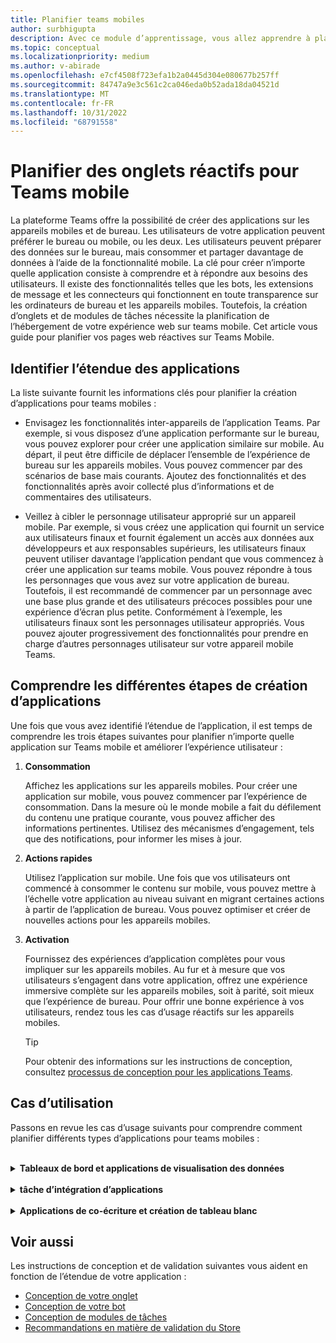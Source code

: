 ```yaml
---
title: Planifier teams mobiles
author: surbhigupta
description: Avec ce module d’apprentissage, vous allez apprendre à planifier la création d’une application sur teams mobile et à comprendre les différentes étapes de création d’une application.
ms.topic: conceptual
ms.localizationpriority: medium
ms.author: v-abirade
ms.openlocfilehash: e7cf4508f723efa1b2a0445d304e080677b257ff
ms.sourcegitcommit: 84747a9e3c561c2ca046eda0b52ada18da04521d
ms.translationtype: MT
ms.contentlocale: fr-FR
ms.lasthandoff: 10/31/2022
ms.locfileid: "68791558"
---
```

# <a name="plan-responsive-tabs-for-teams-mobile"></a>Planifier des onglets réactifs pour Teams mobile

 La plateforme Teams offre la possibilité de créer des applications sur les appareils mobiles et de bureau. Les utilisateurs de votre application peuvent préférer le bureau ou mobile, ou les deux. Les utilisateurs peuvent préparer des données sur le bureau, mais consommer et partager davantage de données à l’aide de la fonctionnalité mobile. La clé pour créer n’importe quelle application consiste à comprendre et à répondre aux besoins des utilisateurs. Il existe des fonctionnalités telles que les bots, les extensions de message et les connecteurs qui fonctionnent en toute transparence sur les ordinateurs de bureau et les appareils mobiles. Toutefois, la création d’onglets et de modules de tâches nécessite la planification de l’hébergement de votre expérience web sur teams mobile. Cet article vous guide pour planifier vos pages web réactives sur Teams Mobile.

## <a name="identify-apps-scope"></a>Identifier l’étendue des applications

La liste suivante fournit les informations clés pour planifier la création d’applications pour teams mobiles :

* Envisagez les fonctionnalités inter-appareils de l’application Teams. Par exemple, si vous disposez d’une application performante sur le bureau, vous pouvez explorer pour créer une application similaire sur mobile. Au départ, il peut être difficile de déplacer l’ensemble de l’expérience de bureau sur les appareils mobiles. Vous pouvez commencer par des scénarios de base mais courants. Ajoutez des fonctionnalités et des fonctionnalités après avoir collecté plus d’informations et de commentaires des utilisateurs.

* Veillez à cibler le personnage utilisateur approprié sur un appareil mobile. Par exemple, si vous créez une application qui fournit un service aux utilisateurs finaux et fournit également un accès aux données aux développeurs et aux responsables supérieurs, les utilisateurs finaux peuvent utiliser davantage l’application pendant que vous commencez à créer une application sur teams mobile. Vous pouvez répondre à tous les personnages que vous avez sur votre application de bureau. Toutefois, il est recommandé de commencer par un personnage avec une base plus grande et des utilisateurs précoces possibles pour une expérience d’écran plus petite. Conformément à l’exemple, les utilisateurs finaux sont les personnages utilisateur appropriés. Vous pouvez ajouter progressivement des fonctionnalités pour prendre en charge d’autres personnages utilisateur sur votre appareil mobile Teams.

## <a name="understand-different-stages-to-build-apps"></a>Comprendre les différentes étapes de création d’applications

Une fois que vous avez identifié l’étendue de l’application, il est temps de comprendre les trois étapes suivantes pour planifier n’importe quelle application sur Teams mobile et améliorer l’expérience utilisateur :

1. **Consommation**

   Affichez les applications sur les appareils mobiles. Pour créer une application sur mobile, vous pouvez commencer par l’expérience de consommation. Dans la mesure où le monde mobile a fait du défilement du contenu une pratique courante, vous pouvez afficher des informations pertinentes. Utilisez des mécanismes d’engagement, tels que des notifications, pour informer les mises à jour.

2. **Actions rapides**

   Utilisez l’application sur mobile. Une fois que vos utilisateurs ont commencé à consommer le contenu sur mobile, vous pouvez mettre à l’échelle votre application au niveau suivant en migrant certaines actions à partir de l’application de bureau. Vous pouvez optimiser et créer de nouvelles actions pour les appareils mobiles.

3. **Activation**

   Fournissez des expériences d’application complètes pour vous impliquer sur les appareils mobiles. Au fur et à mesure que vos utilisateurs s’engagent dans votre application, offrez une expérience immersive complète sur les appareils mobiles, soit à parité, soit mieux que l’expérience de bureau. Pour offrir une bonne expérience à vos utilisateurs, rendez tous les cas d’usage réactifs sur les appareils mobiles.

    > [!TIP]
    > Pour obtenir des informations sur les instructions de conception, consultez [processus de conception pour les applications Teams](design-teams-app-process.md).

## <a name="use-cases"></a>Cas d’utilisation

Passons en revue les cas d’usage suivants pour comprendre comment planifier différents types d’applications pour teams mobiles :

<br>

<details>

<summary><b>Tableaux de bord et applications de visualisation des données</b></summary>

Vous pouvez comprendre comment planifier des onglets réactifs pour les applications de tableau de bord et de visualisation des données sur la plateforme mobile Teams.

Consommation:

Dans la première étape, vous pouvez implémenter l’expérience de consommation la plus basique pour afficher les données. L’objectif de n’importe quelle application du domaine est d’afficher des données sous la forme de visualisations. Dans votre application, vous pouvez afficher les visualisations récemment affichées sur le Bureau ou la liste de tous les graphiques autorisés pour les utilisateurs. Après avoir créé des tableaux de bord sur le bureau, les utilisateurs peuvent accéder aux informations à l’aide de l’appareil mobile. Vous pouvez afficher une vue détaillée de n’importe quel graphique sélectionné par l’utilisateur en tant que vue développée dans vos onglets ou à l’aide de modules de tâches.

Vous pouvez afficher les informations suivantes :

* Tableaux de bord et résumés.
* Visuels de données, cartes et infographies.
* Graphiques, graphiques et tableaux.

:::image type="content" source="../../assets/images/app-fundamentals/dashboarding-and-data-visualization-apps-consumption.png" alt-text="Afficher les données sous forme de visualisation.":::

Actions rapides :

Dans la deuxième étape, les utilisateurs peuvent travailler sur les graphiques et visuels existants à partir de l’expérience de bureau. Vous pouvez présenter les actions suivantes :

* Rechercher du contenu.
* Filtrer les données.
* Créez des signets.

:::image type="content" source="../../assets/images/app-fundamentals/dashboarding-and-data-visualization-apps-quick-actions.png" alt-text="Actions rapides sur le graphique et les visuels existants.":::

Activation : 

Dans la troisième étape, permettre aux utilisateurs de créer du contenu tel que des graphiques et des graphiques à partir de zéro. Veillez à introduire toutes les fonctionnalités de votre application pour les appareils mobiles. Par exemple, vous pouvez utiliser des modules de tâche pour accéder à des éléments de données spécifiques avec une vue détaillée.

Vous pouvez fournir l’accès suivant aux utilisateurs :

* Modifier le titre et la description.
* Insérer des éléments de données pour créer des visualisations.
* Partagez des visualisations dans une conversation de canal ou de groupe.

:::image type="content" source="../../assets/images/app-fundamentals/dashboarding-and-data-visualization-apps-enablement.png" alt-text="Permettre aux utilisateurs de créer du contenu tel que des graphiques graphiques.":::

<br>

</details>

<br>

<details>

<summary><b>tâche d’intégration d’applications</b></summary>

Vous pouvez comprendre comment planifier des onglets réactifs pour l’intégration des tâches d’applications sur la plateforme mobile Teams.

Consommation:

Dans la première étape, votre application peut afficher la liste des tâches à l’utilisateur dans une pile verticale. S’il existe plusieurs catégories de tâches, telles que **Proposée** , **Active** et **Bouclée**, fournissez des filtres pour afficher les tâches groupées ou en tant qu’en-têtes pour afficher les tâches groupées.

:::image type="content" source="../../assets/images/app-fundamentals/taskboarding-apps-consumption.png" alt-text="Affiche la liste des tâches d’une pile verticale.":::

Actions rapides :

Dans la deuxième étape, vous pouvez fournir l’accès à l’application suivant aux utilisateurs :

* Créez des tâches ou des éléments avec les champs obligatoires pour réduire la charge cognitive des utilisateurs.
* Modifiez le type ou la vue de la carte.
* Passez en revue les tâches en développant la vue.
* Utilisez les modules de tâche pour afficher une vue détaillée.
* Déplacez les tâches dans différentes catégories.
* Partagez des tâches pertinentes dans des conversations et des canaux par le biais d’e-mails et de flux d’activités.

:::image type="content" source="../../assets/images/app-fundamentals/taskboarding-apps-quick-actions.png" alt-text="Créez des tâches pour réduire la charge cognitive des utilisateurs.":::

Activation : 

Dans la troisième étape, vous pouvez activer l’expérience des utilisateurs avec les activités suivantes :

* Ajoutez de nouveaux projets et tableaux.
* Ajoutez et modifiez différentes catégories, telles que **Proposé**, **Actif** et **Fermé**.
* Configurez les tâches pour les commentaires, les pièces jointes et d’autres fonctionnalités complexes.

:::image type="content" source="../../assets/images/app-fundamentals/taskboarding-apps-enablement.png" alt-text="Activez l’expérience utilisateur en ajoutant des projets et des tableaux.":::

<br>

</details>

<br>

<details>

<summary><b>Applications de co-écriture et création de tableau blanc</b></summary>

Vous pouvez comprendre comment planifier des onglets réactifs pour la co-création et le tableau blanc des applications sur la plateforme mobile Teams.

Consommation:

Dans la première étape, vous pouvez envisager l’expérience de bureau pour afficher le contenu et les ressources dans votre application.  Vous pouvez afficher les fonctions suivantes :

* Commentaires ou commentaires.
* Zoom avant ou arrière.
* Étape actuelle ou progression d’un document en attente.

:::image type="content" source="../../assets/images/app-fundamentals/coauthoring-and-whiteboarding-apps-consumption.png" alt-text="Affiche le contenu et les ressources dans l’expérience de bureau.":::

Actions rapides :

Dans la deuxième étape, vous pouvez introduire les actions suivantes :

* Créez un tableau pour la collaboration ou de nouveaux documents à signer.
* Partagez des tableaux en interne et également avec des invités.
* Configurez les autorisations d’administrateur.

> [!TIP]
> Vous exposez des actions qui peuvent être affichées facilement sur les petits écrans.

:::image type="content" source="../../assets/images/app-fundamentals/coauthoring-and-whiteboarding-apps-quick-actions.png" alt-text="Présente la création d’un nouveau tableau pour la collaboration.":::

Activation : 

Dans la troisième étape, fournissez une expérience complète à vos utilisateurs. Vous pouvez activer l’expérience des utilisateurs avec les activités suivantes :

* Ajout de texte, de formes et de notes rapides.
* Naviguer dans le contenu.
* Ajouter des couches et des filtres.
* Opérations de suppression, d’annulation et de rétablissement.
* Accédez à la caméra et au microphone à l’aide des API du Kit de développement logiciel (SDK) JS. Pour plus d’informations sur les fonctionnalités des appareils, consultez [vue d’ensemble des fonctionnalités des appareils](../device-capabilities/device-capabilities-overview.md).

:::image type="content" source="../../assets/images/app-fundamentals/coauthoring-and-whiteboarding-apps-enablement.png" alt-text="Activez l’expérience utilisateur en ajoutant des formes de texte, des notes rapides et d’autres fonctionnalités.":::

<br>

</details>

## <a name="see-also"></a>Voir aussi

Les instructions de conception et de validation suivantes vous aident en fonction de l’étendue de votre application :

* [Conception de votre onglet](../../tabs/design/tabs.md)
* [Conception de votre bot](../../bots/design/bots.md)
* [Conception de modules de tâches](../..//task-modules-and-cards/task-modules/design-teams-task-modules.md)
* [Recommandations en matière de validation du Store](../deploy-and-publish/appsource/prepare/teams-store-validation-guidelines.md)
